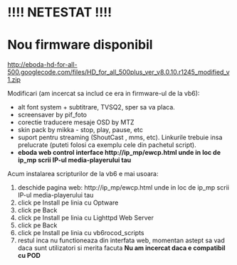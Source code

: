# !!!! NETESTAT !!!! #

# Nou firmware disponibil #

http://eboda-hd-for-all-500.googlecode.com/files/HD_for_all_500plus_ver_v8.0.10.r1245_modified_v1.zip

Modificari (am incercat sa includ ce era in firmware-ul de la vb6):
  * alt font system + subtitrare, TVSQ2, sper sa va placa.
  * screensaver by pif\_foto
  * corectie traducere mesaje OSD by MTZ
  * skin pack by mikka - stop, play, pause, etc
  * suport pentru streaming (ShoutCast , mms, etc). Linkurile trebuie insa prelucrate (puteti folosi ca exemplu cele din pachetul script).
  * **eboda web control interface http://ip_mp/ewcp.html unde in loc de ip\_mp scrii IP-ul media-playerului tau**

Acum instalarea scripturilor de la vb6 e mai usoara:
  1. deschide pagina web: http://ip_mp/ewcp.html unde in loc de ip\_mp scrii IP-ul media-playerului tau
  1. click pe Install pe linia cu Optware
  1. click pe Back
  1. click pe Install pe linia cu Lighttpd Web Server
  1. click pe Back
  1. click pe Install pe linia cu vb6rocod\_scripts
  1. restul inca nu functioneaza din interfata web, momentan astept sa vad daca sunt utilizatori si merita facuta
**Nu am incercat daca e compatibil cu POD**